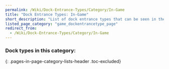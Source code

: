 ```yaml
---
permalink: /Wiki/Dock-Entrance-Types/Category/In-Game
title: "Dock Entrance Types: In-Game"
short_description: "List of dock entrance types that can be seen in the game"
listed_page_category: "game_dockentrancetype_page"
redirect_from:
  - /Wiki/Dock-Entrance-Types/Category/In-Game
---
```


### Dock types in this category:
{: .pages-in-page-category-lists-header .toc-excluded}